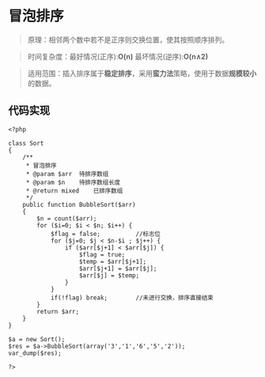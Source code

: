 # 冒泡排序

>原理：相邻两个数中若不是正序则交换位置，使其按照顺序排列。

>时间复杂度：最好情况(正序):**O(n)**     最坏情况(逆序):**O(n∧2)**

>适用范围：插入排序属于**稳定排序**，采用**蛮力法**策略，使用于数据**规模较小**的数据。

## 代码实现

```
<?php

class Sort
{
    /**
     * 冒泡排序
     * @param $arr  待排序数组
     * @param $n    待排序数组长度
     * @return mixed    已排序数组
     */
    public function BubbleSort($arr)
    {
        $n = count($arr);
        for ($i=0; $i < $n; $i++) {
            $flag = false;          //标志位
            for ($j=0; $j < $n-$i ; $j++) {
                if ($arr[$j+1] < $arr[$j]) {
                    $flag = true;
                    $temp = $arr[$j+1];
                    $arr[$j+1] = $arr[$j];
                    $arr[$j] = $temp;
                }
            }
            if(!flag) break;        //未进行交换，排序直接结束
        }
        return $arr;
    }
}

$a = new Sort();
$res = $a->BubbleSort(array('3','1','6','5','2'));
var_dump($res);

?>
```



